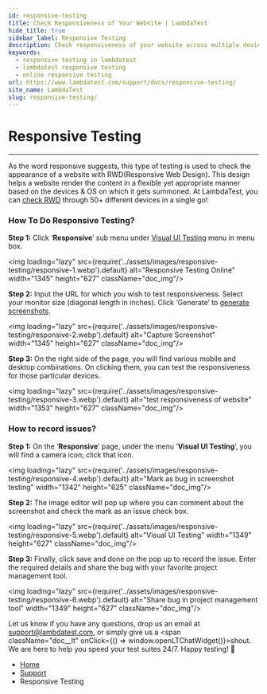 ```yaml
---
id: responsive-testing
title: Check Responsiveness of Your Website | LambdaTest
hide_title: true
sidebar_label: Responsive Testing
description: Check responsiveness of your website across multiple devices and screensize with LambdaTest with just one click.
keywords:
  - responsive testing in lambdatest
  - lambdatest responsive testing
  - online responsive testing
url: https://www.lambdatest.com/support/docs/responsive-testing/
site_name: LambdaTest
slug: responsive-testing/
---
```


<script type="application/ld+json"
      dangerouslySetInnerHTML={{ __html: JSON.stringify({
       "@context": "https://schema.org",
        "@type": "BreadcrumbList",
        "itemListElement": [{
          "@type": "ListItem",
          "position": 1,
          "name": "LambdaTest",
          "item": "https://www.lambdatest.com"
        },{
          "@type": "ListItem",
          "position": 2,
          "name": "Support",
          "item": "https://www.lambdatest.com/support/docs/"
        },{
          "@type": "ListItem",
          "position": 3,
          "name": "Responsive Testing",
          "item": "https://www.lambdatest.com/support/docs/responsive-testing/"
        }]
      })
    }}
></script>

# Responsive Testing
* * *
As the word responsive suggests, this type of testing is used to check the appearance of a website with RWD(Responsive Web Design). This design helps a website render the content in a flexible yet appropriate manner based on the devices & OS on which it gets summoned. At LambdaTest, you can [check RWD](https://www.lambdatest.com/responsive-test-online) through 50+ different devices in a single go!

<div className="ytframe"> 
<div className="youtube" data-embed="ttdcrgDcDgo">
    <div className="play-button"></div>
</div>
</div>

### How To Do Responsive Testing?

**Step 1:** Click ‘**Responsive**’ sub menu under [Visual UI Testing](https://www.lambdatest.com/smart-visual-ui-testing) menu in menu box.

<img loading="lazy" src={require('../assets/images/responsive-testing/responsive-1.webp').default} alt="Responsive Testing Online" width="1345" height="627" className="doc_img"/>

**Step 2:** Input the URL for which you wish to test responsiveness. Select your monitor size (diagonal length in inches). Click ‘Generate’ to [generate screenshots](https://www.lambdatest.com/full-page-screen-capture).

<img loading="lazy" src={require('../assets/images/responsive-testing/responsive-2.webp').default} alt="Capture Screenshot" width="1345" height="627" className="doc_img"/>

**Step 3:** On the right side of the page, you will find various mobile and desktop combinations. On clicking them, you can test the responsiveness for those particular devices.

<img loading="lazy" src={require('../assets/images/responsive-testing/responsive-3.webp').default} alt="test responsiveness of website" width="1353" height="627" className="doc_img"/>

### How to record issues?

**Step 1:** On the ‘**Responsive**’ page, under the menu ‘**Visual UI Testing**’, you will find a camera icon; click that icon.

<img loading="lazy" src={require('../assets/images/responsive-testing/responsive-4.webp').default} alt="Mark as bug in screenshot testing" width="1342" height="625" className="doc_img"/>

**Step 2:** The image editor will pop up where you can comment about the screenshot and check the mark as an issue check box.

<img loading="lazy" src={require('../assets/images/responsive-testing/responsive-5.webp').default} alt="Visual UI Testing" width="1349" height="627" className="doc_img"/>

**Step 3:** Finally, click save and done on the pop up to record the issue. Enter the required details and share the bug with your favorite project management tool.

<img loading="lazy" src={require('../assets/images/responsive-testing/responsive-6.webp').default} alt="Share bug in project management tool" width="1349" height="627" className="doc_img"/>


Let us know if you have any questions, drop us an email at support@lambdatest.com, or simply give us a <span className="doc__lt" onClick={() => window.openLTChatWidget()}>shout</span>. We are here to help you speed your test suites 24/7. Happy testing! 🙂

<nav aria-label="breadcrumbs">
  <ul className="breadcrumbs">
    <li className="breadcrumbs__item">
      <a className="breadcrumbs__link" href="https://www.lambdatest.com">Home</a>
    </li>
    <li className="breadcrumbs__item">
      <a className="breadcrumbs__link" href="/support/docs/">Support</a>
    </li>
    <li className="breadcrumbs__item breadcrumbs__item--active">
      <span className="breadcrumbs__link">Responsive Testing</span>
    </li>
  </ul>
</nav>